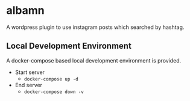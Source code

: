 # albamn

A wordpress plugin to use instagram posts which searched by hashtag.

## Local Development Environment

A docker-compose based local development environment is provided.

- Start server
    - `docker-compose up -d`
- End server
    - `docker-compose down -v`
